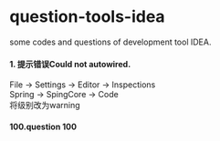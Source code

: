 # question-tools-idea
some codes and questions of development tool IDEA.

#### 1. 提示错误Could not autowired.
File -> Settings -> Editor -> Inspections <br>
Spring -> SpingCore -> Code <br>
将级别改为warning


















#### 100.question 100
